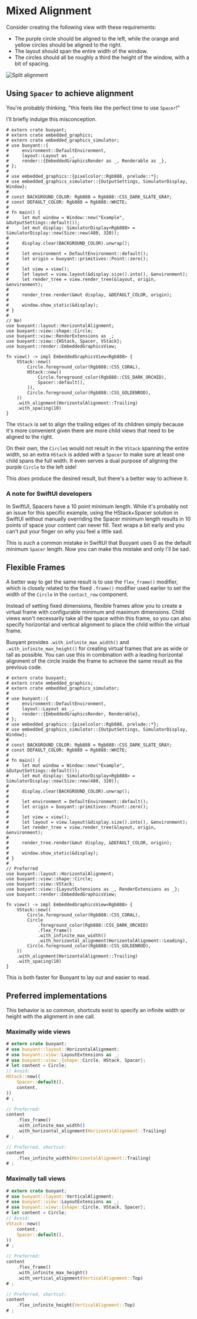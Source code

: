 # Mixed Alignment

Consider creating the following view with these requirements:

- The purple circle should be aligned to the left, while the orange and yellow
circles should be aligned to the right.
- The layout should span the entire width of the window.
- The circles should all be roughly a third the height of the window, with a bit of spacing.

![Split alignment](./images/split-alignment.png)

## Using `Spacer` to achieve alignment

You're probably thinking, "this feels like the perfect time to use `Spacer`!"

I'll briefly indulge this misconception.

```rust,no_run
# extern crate buoyant;
# extern crate embedded_graphics;
# extern crate embedded_graphics_simulator;
# use buoyant::{
#     environment::DefaultEnvironment,
#     layout::Layout as _,
#     render::{EmbeddedGraphicsRender as _, Renderable as _},
# };
#
# use embedded_graphics::{pixelcolor::Rgb888, prelude::*};
# use embedded_graphics_simulator::{OutputSettings, SimulatorDisplay, Window};
# 
# const BACKGROUND_COLOR: Rgb888 = Rgb888::CSS_DARK_SLATE_GRAY;
# const DEFAULT_COLOR: Rgb888 = Rgb888::WHITE;
# 
# fn main() {
#     let mut window = Window::new("Example", &OutputSettings::default());
#     let mut display: SimulatorDisplay<Rgb888> = SimulatorDisplay::new(Size::new(480, 320));
# 
#     display.clear(BACKGROUND_COLOR).unwrap();
# 
#     let environment = DefaultEnvironment::default();
#     let origin = buoyant::primitives::Point::zero();
# 
#     let view = view();
#     let layout = view.layout(&display.size().into(), &environment);
#     let render_tree = view.render_tree(&layout, origin, &environment);
# 
#     render_tree.render(&mut display, &DEFAULT_COLOR, origin);
# 
#     window.show_static(&display);
# }
# 
// No!
use buoyant::layout::HorizontalAlignment;
use buoyant::view::shape::Circle;
use buoyant::view::RenderExtensions as _;
use buoyant::view::{HStack, Spacer, VStack};
use buoyant::render::EmbeddedGraphicsView;

fn view() -> impl EmbeddedGraphicsView<Rgb888> {
    VStack::new((
        Circle.foreground_color(Rgb888::CSS_CORAL),
        HStack::new((
            Circle.foreground_color(Rgb888::CSS_DARK_ORCHID),
            Spacer::default(),
        )),
        Circle.foreground_color(Rgb888::CSS_GOLDENROD),
    ))
    .with_alignment(HorizontalAlignment::Trailing)
    .with_spacing(10)
}
```

The `VStack` is set to align the trailing edges of its children simply because it's more
convenient given there are more child views that need to be aligned to the right.

On their own, the `Circle`s would not result in the `VStack` spanning the entire width,
so an extra `HStack` is added with a `Spacer` to make sure at least one child spans the
full width. It even serves a dual purpose of aligning the purple `Circle` to the left side!

This *does* produce the desired result, but there's a better way to achieve it.

### A note for SwiftUI developers

In SwiftUI, Spacers have a 10 point minimum length. While it's probably not an issue
for this specific example, using the HStack+Spacer solution in SwiftUI without manually
overriding the Spacer minimum length results in 10 points of space your content can never
fill. Text wraps a bit early and you can't put your finger on why you feel a little sad.

This is *such* a common mistake in SwiftUI that Buoyant uses 0 as the default minimum `Spacer`
length. Now you can make this mistake and only I'll be sad.

## Flexible Frames

A better way to get the same result is to use the `flex_frame()` modifier, which is closely
related to the fixed `.frame()` modifier used earlier to set the width of the `Circle`
in the `contact_row` component.

Instead of setting fixed dimensions, flexible frames allow you to create a virtual frame
with configurable minimum and maximum dimensions. Child views won't necessarily take all
the space within this frame, so you can also specify horizontal and vertical alignment to
place the child within the virtual frame.

Buoyant provides `.with_infinite_max_width()` and `.with_infinite_max_height()` for creating
virtual frames that are as wide or tall as possible. You can use this in combination with
a leading horizontal alignment of the circle inside the frame to achieve the same result
as the previous code.

```rust,no_run
# extern crate buoyant;
# extern crate embedded_graphics;
# extern crate embedded_graphics_simulator;
#
# use buoyant::{
#     environment::DefaultEnvironment,
#     layout::Layout as _,
#     render::{EmbeddedGraphicsRender, Renderable},
# };
# use embedded_graphics::{pixelcolor::Rgb888, prelude::*};
# use embedded_graphics_simulator::{OutputSettings, SimulatorDisplay, Window};
# 
# const BACKGROUND_COLOR: Rgb888 = Rgb888::CSS_DARK_SLATE_GRAY;
# const DEFAULT_COLOR: Rgb888 = Rgb888::WHITE;
# 
# fn main() {
#     let mut window = Window::new("Example", &OutputSettings::default());
#     let mut display: SimulatorDisplay<Rgb888> = SimulatorDisplay::new(Size::new(480, 320));
# 
#     display.clear(BACKGROUND_COLOR).unwrap();
# 
#     let environment = DefaultEnvironment::default();
#     let origin = buoyant::primitives::Point::zero();
# 
#     let view = view();
#     let layout = view.layout(&display.size().into(), &environment);
#     let render_tree = view.render_tree(&layout, origin, &environment);
# 
#     render_tree.render(&mut display, &DEFAULT_COLOR, origin);
# 
#     window.show_static(&display);
# }
# 
// Preferred
use buoyant::layout::HorizontalAlignment;
use buoyant::view::shape::Circle;
use buoyant::view::VStack;
use buoyant::view::{LayoutExtensions as _, RenderExtensions as _};
use buoyant::render::EmbeddedGraphicsView;

fn view() -> impl EmbeddedGraphicsView<Rgb888> {
    VStack::new((
        Circle.foreground_color(Rgb888::CSS_CORAL),
        Circle
            .foreground_color(Rgb888::CSS_DARK_ORCHID)
            .flex_frame()
            .with_infinite_max_width()
            .with_horizontal_alignment(HorizontalAlignment::Leading),
        Circle.foreground_color(Rgb888::CSS_GOLDENROD),
    ))
    .with_alignment(HorizontalAlignment::Trailing)
    .with_spacing(10)
}
```

This is both faster for Buoyant to lay out and easier to read.

## Preferred implementations

This behavior is *so* common, shortcuts exist to specify an infinite width or height with
the alignment in one call.

### Maximally wide views

```rust
# extern crate buoyant;
# use buoyant::layout::HorizontalAlignment;
# use buoyant::view::LayoutExtensions as _;
# use buoyant::view::{shape::Circle, HStack, Spacer};
# let content = Circle;
// Avoid:
HStack::new((
    Spacer::default(),
    content,
))
# ;

// Preferred:
content
    .flex_frame()
    .with_infinite_max_width()
    .with_horizontal_alignment(HorizontalAlignment::Trailing)
# ;

// Preferred, shortcut:
content
    .flex_infinite_width(HorizontalAlignment::Trailing)
# ;
```

### Maximally tall views

```rust
# extern crate buoyant;
# use buoyant::layout::VerticalAlignment;
# use buoyant::view::LayoutExtensions as _;
# use buoyant::view::{shape::Circle, VStack, Spacer};
# let content = Circle;
// Avoid:
VStack::new((
    content,
    Spacer::default(),
))
# ;

// Preferred:
content
    .flex_frame()
    .with_infinite_max_height()
    .with_vertical_alignment(VerticalAlignment::Top)
# ;

// Preferred, shortcut:
content
    .flex_infinite_height(VerticalAlignment::Top)
# ;
```
